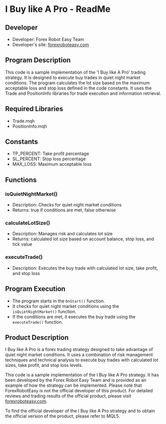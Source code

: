# I Buy like A Pro - ReadMe

## Developer
- Developer: Forex Robot Easy Team
- Developer's site: [forexroboteasy.com](https://forexroboteasy.com)

## Program Description
This code is a sample implementation of the 'I Buy like A Pro' trading strategy. It is designed to execute buy trades in quiet night market conditions. The program calculates the lot size based on the maximum acceptable loss and stop loss defined in the code constants. It uses the Trade and PositionInfo libraries for trade execution and information retrieval.

## Required Libraries
- Trade.mqh
- PositionInfo.mqh

## Constants
- TP_PERCENT: Take profit percentage
- SL_PERCENT: Stop loss percentage
- MAX_LOSS: Maximum acceptable loss

## Functions
### isQuietNightMarket()
- Description: Checks for quiet night market conditions
- Returns: true if conditions are met, false otherwise

### calculateLotSize()
- Description: Manages risk and calculates lot size
- Returns: calculated lot size based on account balance, stop loss, and tick value

### executeTrade()
- Description: Executes the buy trade with calculated lot size, take profit, and stop loss

## Program Execution
- The program starts in the `OnStart()` function.
- It checks for quiet night market conditions using the `isQuietNightMarket()` function.
- If the conditions are met, it executes the buy trade using the `executeTrade()` function.

## Product Description
I Buy like A Pro is a forex trading strategy designed to take advantage of quiet night market conditions. It uses a combination of risk management techniques and technical analysis to execute buy trades with calculated lot sizes, take profit, and stop loss levels.

This code is a sample implementation of the I Buy like A Pro strategy. It has been developed by the Forex Robot Easy Team and is provided as an example of how the strategy can be implemented. Please note that ForexRobotEasy is not the official developer of this product. For detailed reviews and trading results of the official product, please visit [forexroboteasy.com](https://forexroboteasy.com/forex-robot-review/i-buy-like-a-pro-review-and-download-forex-software-for-real-results/).

To find the official developer of the I Buy like A Pro strategy and to obtain the official version of the product, please refer to MQL5.
